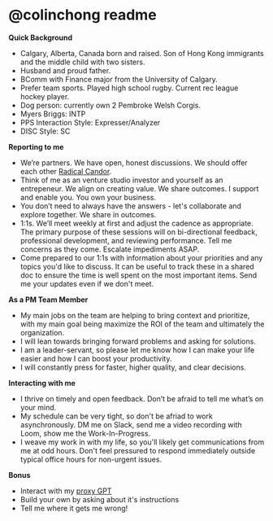 # @colinchong readme
**Quick Background**
* Calgary, Alberta, Canada born and raised. Son of Hong Kong immigrants and the middle child with two sisters.
* Husband and proud father.
* BComm with Finance major from the University of Calgary.
* Prefer team sports. Played high school rugby. Current rec league hockey player.
* Dog person: currently own 2 Pembroke Welsh Corgis.
* Myers Briggs: INTP
* PPS Interaction Style: Expresser/Analyzer
* DISC Style: SC

**Reporting to me**
* We’re partners. We have open, honest discussions. We should offer each other [Radical Candor](https://www.radicalcandor.com/our-approach/).
* Think of me as an venture studio investor and yourself as an entrepeneur. We align on creating value. We share outcomes. I support and enable you. You own your business.
* You don’t need to always have the answers - let's collaborate and explore together. We share in outcomes.
* 1:1s. We’ll meet weekly at first and adjust the cadence as appropriate. The primary purpose of these sessions will on bi-directional feedback, professional development, and reviewing performance. Tell me concerns as they come. Escalate impediments ASAP.
* Come prepared to our 1:1s with information about your priorities and any topics you'd like to discuss. It can be useful to track these in a shared doc to ensure the time is well spent on the most important items. Send me your updates even if we don't meet.

**As a PM Team Member**
* My main jobs on the team are helping to bring context and prioritize, with my main goal being maximize the ROI of the team and ultimately the organization.
* I will lean towards bringing forward problems and asking for solutions.
* I am a leader-servant, so please let me know how I can make your life easier and how I can boost your productivity.
* I will constantly press for faster, higher quality, and clear decisions.

**Interacting with me**
* I thrive on timely and open feedback. Don’t be afraid to tell me what’s on your mind.
* My schedule can be very tight, so don't be afriad to work asynchronously. DM me on Slack, send me a video recording with Loom, show me the Work-In-Progress.
* I weave my work in with my life, so you'll likely get communications from me at odd hours. Don't feel pressured to respond immediately outside typical office hours for non-urgent issues.

**Bonus**
* Interact with my [proxy GPT](https://chatgpt.com/g/g-68abf0b328c881919de1d62e4b6f682b-c-gpt)
* Build your own by asking about it's instructions
* Tell me where it gets me wrong!

